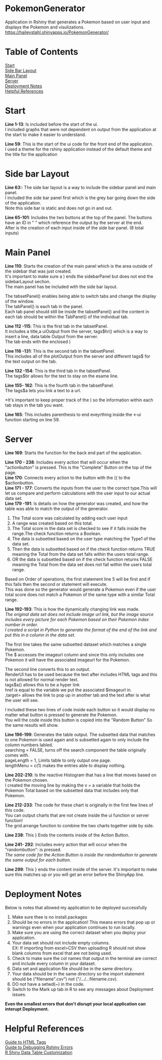 # PokemonGenerator
Application in Rshiny that generates a Pokemon based on user input and displays the Pokemon and visulizations.
https://haileystahl.shinyapps.io/PokemonGenerator/
# Table of Contents
[Start](#Start)<br />
[Side Bar Layout](#Side-bar-Layout)<br />
[Main Panel](#Main-Panel)<br />
[Server](#Server)<br />
[Deployment Notes](#Deployment-Notes)<br />
[Helpful References](#Helpful-References)<br />


# Start
**Line 1-13**: Is included before the start of the ui. <br />
I included graphs that were not dependent on output from the application at the start to make it easier to understand.<br />

**Line 59**: This is the start of the ui code for the front end of the application.<br />
I used a theme for the rshiny application instead of the default theme and the title for the application<br />

# Side bar Layout
**Line 63:**: The side bar layout is a way to include the sidebar panel and main panel.<br />
I included the side bar panel first which is the grey bar going down the side of the application.<br />
Note this side bar is static and does not go in and out.<br />

**Line 65-101**: Includes the two buttons at the top of the panel. 
The buttons have an ID in " " which reference the output by the server at the end. <br />
After is the creation of each input inside of the side bar panel. (8 total inputs) <br />

# Main Panel

**Line 110**: Starts the creation of the main panel which is the area outside of the sidebar that was just created.<br />
It's important to make sure a ) ends the sidebarPanel but does not end the sidebarLayout section.<br />
The main panel has be included with the side bar layout.<br />

The  tabsetPanel() enables being able to switch tabs and change the display of the window.<br />
The  tabPanel() is each tab in the panel. <br />
Each tab panel should still be inside the tabsetPanel() and the content in each tab should be within the TabPanel() of the individual tab.<br />

**Line 112 -115**: This is the first tab in the tabsetPanel. <br />
It includes a title,a uiOutput from the server, tags$hr() which is a way to insert a line, data table Output from the server.<br />
The tab ends with the enclosed )<br />

**Line 116 -131**: This is the second tab in the tabsetPanel. <br />
This includes all of the plotOutput from the server and different tags$ for the text output on the tab.<br />



**Line 132 -154**: This is the third tab in the tabsetPanel. <br />
The tags$br allows for the text to stay on the esame line.<br />




**Line 155- 162**: This is the fourth tab in the tabsetPanel. <br />
 The tags$a lets you link a text to a url.<br />

*It's important to keep proper track of the ) so the information within each tab stays in the tab you want.<br />

**Line 165**: This includes parenthesis to end eveyrthing inside the <-ui function starting on line 59.<br />



# Server
**Line 169**: Starts the function for the back end part of the application.<br />

**Line 170 - 238**: Includes every action that will occur when the "actionbutton" is pressed. This is the "Complete" Button on the top of the page.<br />
**Line 170**: Connects every action to the button with the ({ to the $actionbutton.<br />
**Line 171 - 177**: Converts the inputs from the user to the correct type.This will let us compare and perform calculations with the user input to our actual data set.<br />
**Line 179 -191**: Is details on how the generator was created, and how the table was able to match the output of the generator.<br />
1. The Total score was calculated by adding each user input<br />
2. A range was created based on this total.<br />
3. The Total score in the data set is checked to see if it falls inside the range.The check function returns a Boolean.<br />
4. The data is subsetted based on the user type matching the Type1 of the data set.<br />
5. Then the data is subsetted based on if the check function returns TRUE meaning the Total from the data set falls within the users total range.<br />
6. OR the data is subsetted based on if the check function returns FALSE meaning the Total from the data set does not fall within the users total range.<br />

Based on Order of operations, the first statement line 5 will be first and if this fails then the second or statement will execute.<br />
This was done so the generator would generate a Pokemon even if the user total score does not match a Pokemon of the same type with a similar Total range.<br />

**Line 192-193**: This is how the dynamically changing link was made. <br />
*The original data set does not include image url link, but the image source includes every picture for each Pokemon based on their Pokemon index number in order.<br />
I created a script in Python to generate the format of the end of the link and put this in a column in the data set.*<br />

The first line takes the same subsetted dataset which matches a single Pokemon.<br />
The $ accesses the imageurl column and since this only includes one Pokemon it will have the associated imageurl for the Pokemon.<br />

The second line converts this to an output.<br />
RenderUI has to be used because the text after includes HTML tags and this is not allowed for normal render text.<br />
tags$a() allows this to be a hyper link<br />
href is equal to the variable we put the associated $imageurl in.<br />
,target= allows the link to pop up in another tab and the text after is what the user will see.<br />

I included these two lines of code inside each button so it would display no matter what button is pressed to generate the Pokemon.<br />
You will the code inside this button is copied into the "Random Button" So the same results will show.<br />

**Line 196-199**: Generates the table output.
The subsetted data that matches to one Pokemon is used again and is subsetted again to only include the column numbers labled.<br />
   searching = FALSE, turns off the search component the table originally comes with.<br />
   pageLength = 1, Limits table to only output one page.<br />
   lengthMenu = c(1) makes the entries able to display nothing.<br />

**Line 202-210**: Is the reactive Histogram that has a line that moves based on the Pokemon chosen.<br />
I created the moving line by making the v = a variable that holds the Pokemon Total based on the subsetted data that includes only that Pokemon.<br />

**Line 212-233**: The code for these chart is originally in the first few lines of this code. <br />
 You can output charts that are not create inside the ui function or server function!<br />
 The grid.arrange function to combine the two charts together side by side.<br />


**Line 238**: This } Ends the contents inside of the Action Button.<br />

**Line 241- 292**: Includes every action that will occur when the "randombutton": is pressed.<br />
*The same code for the Action Button is inside the randombutton to generate the same output for each button.*<br />


**Line 299**: This } ends the content inside of the server. It's important to make sure this matches up or you will get an error before the ShinyApp line.<br />


# Deployment Notes
Below is notes that allowed my application to be deployed successfully <br />
1. Make sure thee is no install.packages <br />
2. Should be no errors in the application! This means errors that pop up or warnings even when your application continues to run locally.<br />
3. Make sure you are using the correct dataset when you deploy your application.<br />
4. Your data set should not include empty columns. <br />
EX: If importing from excel>CSV then uploading R should not show blank columns from excel that are not being used.<br />
6. Check to make sure the col names that output in the terminal are correct and include every column in your dataset.<br />
7. Data set and  application file should be in the same directory.<br />
8. Your data should be in the same directory so the import statement should be ("filename".csv") not ("/.../...filename.csv).<br />
9. DO not have a setwd(~) in the code.<br />
10. Switch to the Mark up tab in R to see any messages about Deployment issues.<br />

**Even the smallest errors that don't disrupt your local application can interupt Deployment.**

# Helpful References
[Guide to HTML Tags](https://shiny.rstudio.com/articles/tag-glossary.html)<br />
[Guide to Debugging Rshiny Errors](https://shiny.rstudio.com/articles/debugging.html)<br />
[R Shiny Data Table Customization](https://rstudio.github.io/DT/shiny.html)<br />

